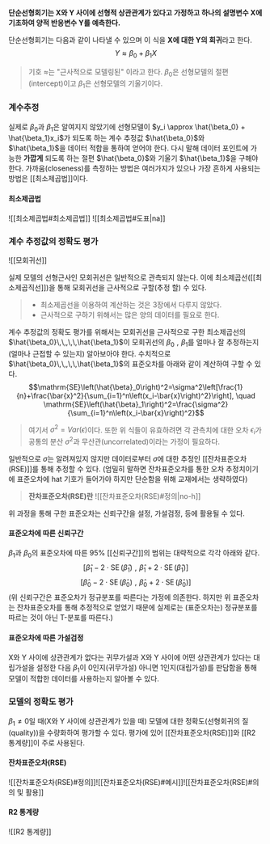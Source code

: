 **단순선형회기는 X와 Y 사이에 선형적 상관관계가 있다고 가정하고 하나의 설명변수 X에 기초하여 양적 반응변수 Y를 예측한다.** 

단순선형회기는 다음과 같이 나타낼 수 있으며 이 식을 **X에 대한 Y의 회귀**라고 한다.
$$ Y \approx \beta_0 + \beta_1X$$
> 기호 $\approx$는 "근사적으로 모델링된" 이라고 한다.
> $\beta_0$은 선형모델의 절편(intercept)이고 $\beta_1$은 선형모델의 기울기이다.

### 계수추정
실제로 $\beta_0$과 $\beta_1$은 알여지지 않았기에 선형모델이 $y_i \approx \hat{\beta_0} + \hat{\beta_1}x_i$가 되도록 하는 계수 추정값 $\hat{\beta_0}$와 $\hat{\beta_1}$을 데이터 적합을 통하여 얻어야 한다. 다시 말해 데이터 포인트에 가능한 **가깝게** 되도록 하는 절편 $\hat{\beta_0}$와 기울기 $\hat{\beta_1}$을 구해야 한다.
가까움(closeness)를 측정하는 방법은 여러가지가 있으나 가장 흔하게 사용되는 방법은 [[최소제곱법]]이다.

#### 최소제곱법

![[최소제곱법#최소제곱법]]
![[최소제곱법#도표|na]]

### 계수 추정값의 정확도 평가
![[모회귀선]]

실제 모델의 선형근사인 모회귀선은 일반적으로 관측되지 않는다. 이에 최소제곱선([[최소제곱직선]])을 통해 모회귀선을 근사적으로 구할(추정 할) 수 있다.
>* 최소제곱선을 이용하여 계산하는 것은 3장에서 다루지 않았다.
>* 근사적으로 구하기 위해서는 많은 양의 데이터를 필요로 한다.

계수 추정값의 정확도 평가를 위해서는 모회귀선을 근사적으로 구한 최소제곱선의 $\hat{\beta_0}\,\,,\,\,\hat{\beta_1}$이 모회귀선의 $\beta_0\,\,,\,\,\beta_1$를 얼마나 잘 추정하는지(얼마나 근접할 수 있는지) 알아보아야 한다. 수치적으로 $\hat{\beta_0}\,\,,\,\,\hat{\beta_1}$의 표준오차를 아래와 같이 계산하여 구할 수 있다.
$$\mathrm{SE}\left(\hat{\beta}_0\right)^2=\sigma^2\left[\frac{1}{n}+\frac{\bar{x}^2}{\sum_{i=1}^n\left(x_i-\bar{x}\right)^2}\right], \quad \mathrm{SE}\left(\hat{\beta}_1\right)^2=\frac{\sigma^2}{\sum_{i=1}^n\left(x_i-\bar{x}\right)^2}$$
>여기서 $\sigma^2=Var(\epsilon)$이다. 또한 위 식들이 유효하려면 각 관측치에 대한 오차 $\epsilon_i$가 공통의 분산 $\sigma^2$과 무산관(uncorrelated)이라는 가정이 필요하다.

일반적으로 $\sigma$는 알려져있지 않지만 데이터로부터 $\sigma$에 대한 추정인 [[잔차표준오차(RSE)]]를 통해 추정할 수 있다.
(엄밀히 말하면 잔차표준오차를 통한 오차 추정치이기에 표준오차에 hat 기호가 들어가야 하지만 단순함을 위해 교재에서는 생략하였다)

> **잔차표준오차(RSE)란**
> ![[잔차표준오차(RSE)#정의|no-h]]

위 과정을 통해 구한 표준오차는 신뢰구간을 설정, 가설검정, 등에 활용될 수 있다.

#### 표준오차에 따른 신뢰구간
$\beta_1$과 $\beta_0$의 표준오차에 따른 95% [[신뢰구간]]의 범위는 대략적으로 각각 아래와 같다. 
$$\left[\hat{\beta}_1-2 \cdot \operatorname{SE}\left(\hat{\beta}_1\right)\,\,,\,\,\hat{\beta}_1+2 \cdot \operatorname{SE}\left(\hat{\beta}_1\right)\right]$$
$$\left[\hat{\beta}_0-2 \cdot \operatorname{SE}\left(\hat{\beta}_0\right)\,\,,\,\,\hat{\beta}_0+2 \cdot \operatorname{SE}\left(\hat{\beta}_0\right)\right]$$
(위 신뢰구간은 표준오차가 정규분포를 따른다는 가정에 의존한다. 하지만 위 표준오차는 잔차표준오차를 통해 추정적으로 얻었기 때문에 실제로는 (표준오차는) 정규분포를 따르는 것이 아닌 T-분포를 따른다.)

#### 표준오차에 따른 가설검정
X와 Y 사이에 상관관계가 없다는 귀무가설과 X와 Y 사이에 어떤 상관관계가 있다는 대립가설을 설정한 다음 $\beta_1$이 0인지(귀무가설) 아니면 1인지(대립가설)를 판담함을 통해 모델이 적합한 데이터를 사용하는지 알아볼 수 있다.

### 모델의 정확도 평가
$\beta_1 \neq 0$일 때(X와 Y 사이에 상관관계가 있을 때) 모델에 대한 정확도(선형회귀의 질(quality))을 수량화하여 평가할 수 있다. 평가에 있어 [[잔차표준오차(RSE)]]와 [[R2 통계량]]이 주로 사용된다. 

#### 잔차표준오차(RSE)
![[잔차표준오차(RSE)#정의]]![[잔차표준오차(RSE)#예시]]![[잔차표준오차(RSE)#의의 및 활용]]
#### R2 통계량
![[R2 통계량]]